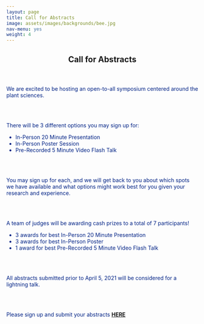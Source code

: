 ```yaml
---
layout: page
title: Call for Abstracts
image: assets/images/backgrounds/bee.jpg
nav-menu: yes
weight: 4
---
```


<!-- Main -->
<div id="main" class="alt">

<!-- One -->
<section id="one">
	<div class="inner">
		<center>
		<header class="major">
			<h1>Call for Abstracts</h1>
		</header>
		</center>
<!-- Content -->

<p style="color:#002285">We are excited to be hosting an open-to-all symposium centered around the plant sciences.</p>
<br><br>
<p style="color:#002285">There will be 3 different options you may sign up for:</p>
<ul style="color:#002285">
  <li>In-Person 20 Minute Presentation</li>
  <li>In-Person Poster Session</li>
  <li>Pre-Recorded 5 Minute Video Flash Talk</li>
</ul>
<br><br>
<p style="color:#002285">You may sign up for each, and we will get back to you about which spots we have available and what options might work best for you given your research and experience.</p>
<br><br>
<p style="color:#002285">A team of judges will be awarding cash prizes to a total of 7 participants!</p>
<ul style="color:#002285">
	<li>3 awards for best In-Person 20 Minute Presentation</li>
	<li>3 awards for best In-Person Poster</li>
	<li>1 award for best Pre-Recorded 5 Minute Video Flash Talk</li>
</ul>
<br><br>
<p style="color:#002285">
All abstracts submitted prior to April 5, 2021 will be considered for a lightning talk. 
</p>

<br><br>

<p style="color:#002285">
Please sign up and submit your abstracts <b><a href="https://docs.google.com/forms/d/e/1FAIpQLSeIUCNNhIwDGP4ijmRzvzdkN97ucRHhekrUGzzbUM1YFXNqNQ/viewform?usp=sf_link" target="_blank"> HERE </a></b>
</p>



